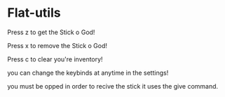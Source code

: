 # Flat-utils
Press z to get the Stick o God!

Press x to remove the Stick o God!

Press c to clear you're inventory!

you can change the keybinds at anytime in the settings!

you must be opped in order to recive the stick it uses the give command.
